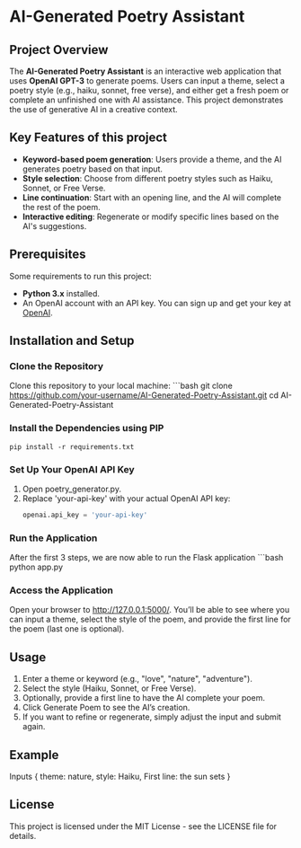 # AI-Generated Poetry Assistant

## Project Overview
The **AI-Generated Poetry Assistant** is an interactive web application that uses **OpenAI GPT-3** to generate poems. Users can input a theme, select a poetry style (e.g., haiku, sonnet, free verse), and either get a fresh poem or complete an unfinished one with AI assistance. This project demonstrates the use of generative AI in a creative context.

## Key Features of this project
- **Keyword-based poem generation**: Users provide a theme, and the AI generates poetry based on that input.
- **Style selection**: Choose from different poetry styles such as Haiku, Sonnet, or Free Verse.
- **Line continuation**: Start with an opening line, and the AI will complete the rest of the poem.
- **Interactive editing**: Regenerate or modify specific lines based on the AI's suggestions.


## Prerequisites
Some requirements to run this project:
- **Python 3.x** installed.
- An OpenAI account with an API key. You can sign up and get your key at [OpenAI](https://beta.openai.com/signup/).

## Installation and Setup

### Clone the Repository
Clone this repository to your local machine:
    ```bash
    git clone https://github.com/your-username/AI-Generated-Poetry-Assistant.git
    cd AI-Generated-Poetry-Assistant

### Install the Dependencies using PIP
    pip install -r requirements.txt

### Set Up Your OpenAI API Key
1. Open poetry_generator.py.
2. Replace 'your-api-key' with your actual OpenAI API key:
    ```python
    openai.api_key = 'your-api-key'

### Run the Application
After the first 3 steps, we are now able to run the Flask application
    ```bash
    python app.py

### Access the Application
Open your browser to http://127.0.0.1:5000/. You’ll be able to see where you can input a theme, select the style of the poem, and provide the first line for the poem (last one is optional).


## Usage
1. Enter a theme or keyword (e.g., "love", "nature", "adventure").
2. Select the style (Haiku, Sonnet, or Free Verse).
3. Optionally, provide a first line to have the AI complete your poem.
4. Click Generate Poem to see the AI’s creation.
5. If you want to refine or regenerate, simply adjust the input and submit again.

## Example
Inputs { theme: nature, style: Haiku, First line: the sun sets }

## License
This project is licensed under the MIT License - see the LICENSE file for details.





